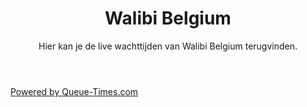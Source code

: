 ﻿---
permalink: /walibi_belgium/
title: Walibi Belgium
subtitle: Hier kan je de live wachttijden van Walibi Belgium terugvinden.
sitemap: true
published: true
layout: page
---

<html>
<head>
<script id="Cookiebot" src="https://consent.cookiebot.com/uc.js" data-cbid="c28446f3-a71f-463a-aa45-61d022871281" data-blockingmode="auto" type="text/javascript"></script>

<!-- Google tag (gtag.js) -->
<script async src="https://www.googletagmanager.com/gtag/js?id=G-2VNWEQRXBG"></script>
<script>
  window.dataLayer = window.dataLayer || [];
  function gtag(){dataLayer.push(arguments);}
  gtag('js', new Date());

  gtag('config', 'G-2VNWEQRXBG');
</script>

</head>

<body>
<div id="queue-times">
</div>
<script src="walibi_be.js"></script>
<p><a href="https://www.queue-times.com" target="_blank">Powered by Queue-Times.com</a></p>

</body>
</html>
